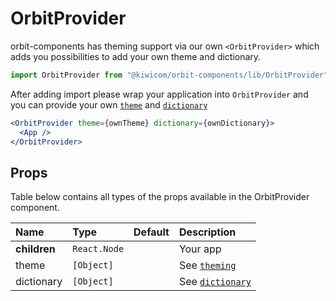 # OrbitProvider

orbit-components has theming support via our own `<OrbitProvider>` which adds you possibilities to add your own theme and dictionary.

```jsx
import OrbitProvider from "@kiwicom/orbit-components/lib/OrbitProvider";
```

After adding import please wrap your application into `OrbitProvider` and you can provide your own [`theme`](https://github.com/kiwicom/orbit/blob/master/.github/theming.md) and [`dictionary`](https://github.com/kiwicom/orbit/blob/master/docs/src/documentation/05-development/01-guides/02-dictionary.mdx)

```jsx
<OrbitProvider theme={ownTheme} dictionary={ownDictionary}>
  <App />
</OrbitProvider>
```

## Props

Table below contains all types of the props available in the OrbitProvider component.

| Name         | Type         | Default | Description                                                                                                                         |
| :----------- | :----------- | :------ | :---------------------------------------------------------------------------------------------------------------------------------- |
| **children** | `React.Node` |         | Your app                                                                                                                            |
| theme        | `[Object]`   |         | See [`theming`](https://github.com/kiwicom/orbit/blob/master/.github/theming.md)                                                    |
| dictionary   | `[Object]`   |         | See [`dictionary`](https://github.com/kiwicom/orbit/blob/master/docs/src/documentation/05-development/01-guides/02-dictionary.mdxd) |
